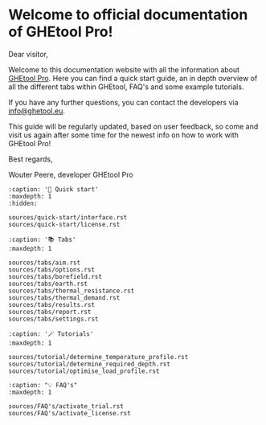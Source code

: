 # Welcome to official documentation of GHEtool Pro!

Dear visitor,

Welcome to this documentation website with all the information about [GHEtool Pro](https://ghetool.eu).
Here you can find a quick start guide, an in depth overview of all the different tabs within GHEtool, FAQ's and some example tutorials.

If you have any further questions, you can contact the developers via [info@ghetool.eu](mailto:info@ghetool.eu).

This guide will be regularly updated, based on user feedback, so come and visit us again after some time for the newest info on how to work with GHEtool Pro!

Best regards,

Wouter Peere, developer GHEtool Pro

```{toctree}
:caption: '🚀 Quick start'
:maxdepth: 1
:hidden:

sources/quick-start/interface.rst
sources/quick-start/license.rst
```

```{toctree}
:caption: '📚 Tabs'
:maxdepth: 1

sources/tabs/aim.rst
sources/tabs/options.rst
sources/tabs/borefield.rst
sources/tabs/earth.rst
sources/tabs/thermal_resistance.rst
sources/tabs/thermal_demand.rst
sources/tabs/results.rst
sources/tabs/report.rst
sources/tabs/settings.rst
```

```{toctree}
:caption: '🪄 Tutorials'
:maxdepth: 1

sources/tutorial/determine_temperature_profile.rst
sources/tutorial/determine_required_depth.rst
sources/tutorial/optimise_load_profile.rst
```

```{toctree}
:caption: "💡 FAQ's"
:maxdepth: 1

sources/FAQ's/activate_trial.rst
sources/FAQ's/activate_license.rst
```
